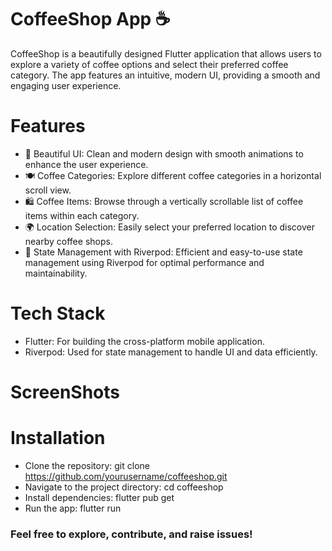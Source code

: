 # CoffeeShop App ☕️
CoffeeShop is a beautifully designed Flutter application that allows users to explore a variety of coffee options and select their preferred coffee category. The app features an intuitive, modern UI, providing a smooth and engaging user experience.

# Features
- 📱 Beautiful UI: Clean and modern design with smooth animations to enhance the user experience.
- 🍽 Coffee Categories: Explore different coffee categories in a horizontal scroll view.
- 🛍 Coffee Items: Browse through a vertically scrollable list of coffee items within each category.
- 🌍 Location Selection: Easily select your preferred location to discover nearby coffee shops.
- 🎯 State Management with Riverpod: Efficient and easy-to-use state management using Riverpod for optimal performance and maintainability.

# Tech Stack
- Flutter: For building the cross-platform mobile application.
- Riverpod: Used for state management to handle UI and data efficiently.

# ScreenShots 

# Installation
- Clone the repository: git clone https://github.com/yourusername/coffeeshop.git
- Navigate to the project directory: cd coffeeshop
- Install dependencies: flutter pub get
- Run the app: flutter run
### Feel free to explore, contribute, and raise issues!

